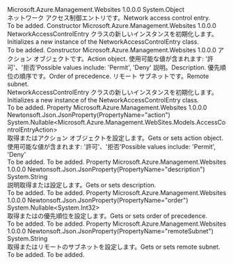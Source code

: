 <Type Name="NetworkAccessControlEntry" FullName="Microsoft.Azure.Management.WebSites.Models.NetworkAccessControlEntry">
  <TypeSignature Language="C#" Value="public class NetworkAccessControlEntry" />
  <TypeSignature Language="ILAsm" Value=".class public auto ansi beforefieldinit NetworkAccessControlEntry extends System.Object" />
  <TypeSignature Language="DocId" Value="T:Microsoft.Azure.Management.WebSites.Models.NetworkAccessControlEntry" />
  <TypeSignature Language="VB.NET" Value="Public Class NetworkAccessControlEntry" />
  <TypeSignature Language="F#" Value="type NetworkAccessControlEntry = class" />
  <AssemblyInfo>
    <AssemblyName>Microsoft.Azure.Management.Websites</AssemblyName>
    <AssemblyVersion>1.0.0.0</AssemblyVersion>
  </AssemblyInfo>
  <Base>
    <BaseTypeName>System.Object</BaseTypeName>
  </Base>
  <Interfaces />
  <Docs>
    <summary>
            <span data-ttu-id="8f81f-101">ネットワーク アクセス制御エントリです。</span><span class="sxs-lookup"><span data-stu-id="8f81f-101">Network access control entry.</span></span>
            </summary>
    <remarks>To be added.</remarks>
  </Docs>
  <Members>
    <Member MemberName=".ctor">
      <MemberSignature Language="C#" Value="public NetworkAccessControlEntry ();" />
      <MemberSignature Language="ILAsm" Value=".method public hidebysig specialname rtspecialname instance void .ctor() cil managed" />
      <MemberSignature Language="DocId" Value="M:Microsoft.Azure.Management.WebSites.Models.NetworkAccessControlEntry.#ctor" />
      <MemberSignature Language="VB.NET" Value="Public Sub New ()" />
      <MemberType>Constructor</MemberType>
      <AssemblyInfo>
        <AssemblyName>Microsoft.Azure.Management.Websites</AssemblyName>
        <AssemblyVersion>1.0.0.0</AssemblyVersion>
      </AssemblyInfo>
      <Parameters />
      <Docs>
        <summary>
            <span data-ttu-id="8f81f-102">NetworkAccessControlEntry クラスの新しいインスタンスを初期化します。</span><span class="sxs-lookup"><span data-stu-id="8f81f-102">Initializes a new instance of the NetworkAccessControlEntry class.</span></span>
            </summary>
        <remarks>To be added.</remarks>
      </Docs>
    </Member>
    <Member MemberName=".ctor">
      <MemberSignature Language="C#" Value="public NetworkAccessControlEntry (Nullable&lt;Microsoft.Azure.Management.WebSites.Models.AccessControlEntryAction&gt; action = null, string description = null, Nullable&lt;int&gt; order = null, string remoteSubnet = null);" />
      <MemberSignature Language="ILAsm" Value=".method public hidebysig specialname rtspecialname instance void .ctor(valuetype System.Nullable`1&lt;valuetype Microsoft.Azure.Management.WebSites.Models.AccessControlEntryAction&gt; action, string description, valuetype System.Nullable`1&lt;int32&gt; order, string remoteSubnet) cil managed" />
      <MemberSignature Language="DocId" Value="M:Microsoft.Azure.Management.WebSites.Models.NetworkAccessControlEntry.#ctor(System.Nullable{Microsoft.Azure.Management.WebSites.Models.AccessControlEntryAction},System.String,System.Nullable{System.Int32},System.String)" />
      <MemberSignature Language="VB.NET" Value="Public Sub New (Optional action As Nullable(Of AccessControlEntryAction) = null, Optional description As String = null, Optional order As Nullable(Of Integer) = null, Optional remoteSubnet As String = null)" />
      <MemberSignature Language="F#" Value="new Microsoft.Azure.Management.WebSites.Models.NetworkAccessControlEntry : Nullable&lt;Microsoft.Azure.Management.WebSites.Models.AccessControlEntryAction&gt; * string * Nullable&lt;int&gt; * string -&gt; Microsoft.Azure.Management.WebSites.Models.NetworkAccessControlEntry" Usage="new Microsoft.Azure.Management.WebSites.Models.NetworkAccessControlEntry (action, description, order, remoteSubnet)" />
      <MemberType>Constructor</MemberType>
      <AssemblyInfo>
        <AssemblyName>Microsoft.Azure.Management.Websites</AssemblyName>
        <AssemblyVersion>1.0.0.0</AssemblyVersion>
      </AssemblyInfo>
      <Parameters>
        <Parameter Name="action" Type="System.Nullable&lt;Microsoft.Azure.Management.WebSites.Models.AccessControlEntryAction&gt;" />
        <Parameter Name="description" Type="System.String" />
        <Parameter Name="order" Type="System.Nullable&lt;System.Int32&gt;" />
        <Parameter Name="remoteSubnet" Type="System.String" />
      </Parameters>
      <Docs>
        <param name="action"><span data-ttu-id="8f81f-103">アクション オブジェクトです。</span><span class="sxs-lookup"><span data-stu-id="8f81f-103">Action object.</span></span> <span data-ttu-id="8f81f-104">使用可能な値が含まれます: '許可'、'拒否'</span><span class="sxs-lookup"><span data-stu-id="8f81f-104">Possible values include: 'Permit', 'Deny'</span></span></param>
        <param name="description"><span data-ttu-id="8f81f-105">説明。</span><span class="sxs-lookup"><span data-stu-id="8f81f-105">Description.</span></span></param>
        <param name="order"><span data-ttu-id="8f81f-106">優先順位の順序です。</span><span class="sxs-lookup"><span data-stu-id="8f81f-106">Order of precedence.</span></span></param>
        <param name="remoteSubnet"><span data-ttu-id="8f81f-107">リモート サブネットです。</span><span class="sxs-lookup"><span data-stu-id="8f81f-107">Remote subnet.</span></span></param>
        <summary>
            <span data-ttu-id="8f81f-108">NetworkAccessControlEntry クラスの新しいインスタンスを初期化します。</span><span class="sxs-lookup"><span data-stu-id="8f81f-108">Initializes a new instance of the NetworkAccessControlEntry class.</span></span>
            </summary>
        <remarks>To be added.</remarks>
      </Docs>
    </Member>
    <Member MemberName="Action">
      <MemberSignature Language="C#" Value="public Nullable&lt;Microsoft.Azure.Management.WebSites.Models.AccessControlEntryAction&gt; Action { get; set; }" />
      <MemberSignature Language="ILAsm" Value=".property instance valuetype System.Nullable`1&lt;valuetype Microsoft.Azure.Management.WebSites.Models.AccessControlEntryAction&gt; Action" />
      <MemberSignature Language="DocId" Value="P:Microsoft.Azure.Management.WebSites.Models.NetworkAccessControlEntry.Action" />
      <MemberSignature Language="VB.NET" Value="Public Property Action As Nullable(Of AccessControlEntryAction)" />
      <MemberSignature Language="F#" Value="member this.Action : Nullable&lt;Microsoft.Azure.Management.WebSites.Models.AccessControlEntryAction&gt; with get, set" Usage="Microsoft.Azure.Management.WebSites.Models.NetworkAccessControlEntry.Action" />
      <MemberType>Property</MemberType>
      <AssemblyInfo>
        <AssemblyName>Microsoft.Azure.Management.Websites</AssemblyName>
        <AssemblyVersion>1.0.0.0</AssemblyVersion>
      </AssemblyInfo>
      <Attributes>
        <Attribute>
          <AttributeName>Newtonsoft.Json.JsonProperty(PropertyName="action")</AttributeName>
        </Attribute>
      </Attributes>
      <ReturnValue>
        <ReturnType>System.Nullable&lt;Microsoft.Azure.Management.WebSites.Models.AccessControlEntryAction&gt;</ReturnType>
      </ReturnValue>
      <Docs>
        <summary>
            <span data-ttu-id="8f81f-109">取得またはアクション オブジェクトを設定します。</span><span class="sxs-lookup"><span data-stu-id="8f81f-109">Gets or sets action object.</span></span> <span data-ttu-id="8f81f-110">使用可能な値が含まれます: '許可'、'拒否'</span><span class="sxs-lookup"><span data-stu-id="8f81f-110">Possible values include: 'Permit', 'Deny'</span></span>
            </summary>
        <value>To be added.</value>
        <remarks>To be added.</remarks>
      </Docs>
    </Member>
    <Member MemberName="Description">
      <MemberSignature Language="C#" Value="public string Description { get; set; }" />
      <MemberSignature Language="ILAsm" Value=".property instance string Description" />
      <MemberSignature Language="DocId" Value="P:Microsoft.Azure.Management.WebSites.Models.NetworkAccessControlEntry.Description" />
      <MemberSignature Language="VB.NET" Value="Public Property Description As String" />
      <MemberSignature Language="F#" Value="member this.Description : string with get, set" Usage="Microsoft.Azure.Management.WebSites.Models.NetworkAccessControlEntry.Description" />
      <MemberType>Property</MemberType>
      <AssemblyInfo>
        <AssemblyName>Microsoft.Azure.Management.Websites</AssemblyName>
        <AssemblyVersion>1.0.0.0</AssemblyVersion>
      </AssemblyInfo>
      <Attributes>
        <Attribute>
          <AttributeName>Newtonsoft.Json.JsonProperty(PropertyName="description")</AttributeName>
        </Attribute>
      </Attributes>
      <ReturnValue>
        <ReturnType>System.String</ReturnType>
      </ReturnValue>
      <Docs>
        <summary>
            <span data-ttu-id="8f81f-111">説明取得または設定します。</span><span class="sxs-lookup"><span data-stu-id="8f81f-111">Gets or sets description.</span></span>
            </summary>
        <value>To be added.</value>
        <remarks>To be added.</remarks>
      </Docs>
    </Member>
    <Member MemberName="Order">
      <MemberSignature Language="C#" Value="public Nullable&lt;int&gt; Order { get; set; }" />
      <MemberSignature Language="ILAsm" Value=".property instance valuetype System.Nullable`1&lt;int32&gt; Order" />
      <MemberSignature Language="DocId" Value="P:Microsoft.Azure.Management.WebSites.Models.NetworkAccessControlEntry.Order" />
      <MemberSignature Language="VB.NET" Value="Public Property Order As Nullable(Of Integer)" />
      <MemberSignature Language="F#" Value="member this.Order : Nullable&lt;int&gt; with get, set" Usage="Microsoft.Azure.Management.WebSites.Models.NetworkAccessControlEntry.Order" />
      <MemberType>Property</MemberType>
      <AssemblyInfo>
        <AssemblyName>Microsoft.Azure.Management.Websites</AssemblyName>
        <AssemblyVersion>1.0.0.0</AssemblyVersion>
      </AssemblyInfo>
      <Attributes>
        <Attribute>
          <AttributeName>Newtonsoft.Json.JsonProperty(PropertyName="order")</AttributeName>
        </Attribute>
      </Attributes>
      <ReturnValue>
        <ReturnType>System.Nullable&lt;System.Int32&gt;</ReturnType>
      </ReturnValue>
      <Docs>
        <summary>
            <span data-ttu-id="8f81f-112">取得またはの優先順位を設定します。</span><span class="sxs-lookup"><span data-stu-id="8f81f-112">Gets or sets order of precedence.</span></span>
            </summary>
        <value>To be added.</value>
        <remarks>To be added.</remarks>
      </Docs>
    </Member>
    <Member MemberName="RemoteSubnet">
      <MemberSignature Language="C#" Value="public string RemoteSubnet { get; set; }" />
      <MemberSignature Language="ILAsm" Value=".property instance string RemoteSubnet" />
      <MemberSignature Language="DocId" Value="P:Microsoft.Azure.Management.WebSites.Models.NetworkAccessControlEntry.RemoteSubnet" />
      <MemberSignature Language="VB.NET" Value="Public Property RemoteSubnet As String" />
      <MemberSignature Language="F#" Value="member this.RemoteSubnet : string with get, set" Usage="Microsoft.Azure.Management.WebSites.Models.NetworkAccessControlEntry.RemoteSubnet" />
      <MemberType>Property</MemberType>
      <AssemblyInfo>
        <AssemblyName>Microsoft.Azure.Management.Websites</AssemblyName>
        <AssemblyVersion>1.0.0.0</AssemblyVersion>
      </AssemblyInfo>
      <Attributes>
        <Attribute>
          <AttributeName>Newtonsoft.Json.JsonProperty(PropertyName="remoteSubnet")</AttributeName>
        </Attribute>
      </Attributes>
      <ReturnValue>
        <ReturnType>System.String</ReturnType>
      </ReturnValue>
      <Docs>
        <summary>
            <span data-ttu-id="8f81f-113">取得またはリモートのサブネットを設定します。</span><span class="sxs-lookup"><span data-stu-id="8f81f-113">Gets or sets remote subnet.</span></span>
            </summary>
        <value>To be added.</value>
        <remarks>To be added.</remarks>
      </Docs>
    </Member>
  </Members>
</Type>